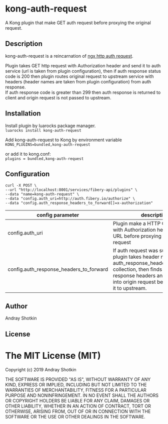 # kong-auth-request
A Kong plugin that make GET auth request before proxying the original request.

## Description
kong-auth-request is a reincarnation of [ngx http auth request](http://nginx.org/en/docs/http/ngx_http_auth_request_module.html "ngx http auth request").    

Plugin takes GET http request with Authorization header and send it to auth service (url is taken from plugin  configuration), then if auth response status code is 200 then plugin routes original request to upstream service with headers (header names are taken from plugin configuration) from auth response.   
If auth response code is greater than 299 then auth response is returned to client and origin request is not passed to upstream.

## Installation

Install plugin by luarocks package manager.  
```luarocks install kong-auth-request```

Add kong-auth-request to Kong by environment variable
```KONG_PLUGINS=bundled,kong-auth-request```   

or add it to kong.conf:  
```plugins = bundled,kong-auth-request```


## Configuration

```
curl -X POST \
--url "http://localhost:8001/services/fibery-api/plugins" \
--data "name=kong-auth-request" \
--data "config.auth_uri=http://auth.fibery.io/authorize" \
--data "config.auth_response_headers_to_forward[]=x-authorization"
```

config parameter | description
-----------------|--------------
config.auth_uri  | Plugin make a HTTP GET request with Authorization header to this URL before proxying the original request
config.auth_response_headers_to_forward | If auth request was successful then plugin takes header names from auth_response_headers_to_forward collection, then finds them in auth response headers and adds them into origin request before proxying it to upstream.

## Author

Andray Shotkin

## License

The MIT License (MIT)
=====================

Copyright (c) 2019 Andray Shotkin

THE SOFTWARE IS PROVIDED "AS IS", WITHOUT WARRANTY OF ANY KIND, EXPRESS OR
IMPLIED, INCLUDING BUT NOT LIMITED TO THE WARRANTIES OF MERCHANTABILITY,
FITNESS FOR A PARTICULAR PURPOSE AND NONINFRINGEMENT. IN NO EVENT SHALL THE
AUTHORS OR COPYRIGHT HOLDERS BE LIABLE FOR ANY CLAIM, DAMAGES OR OTHER
LIABILITY, WHETHER IN AN ACTION OF CONTRACT, TORT OR OTHERWISE, ARISING FROM,
OUT OF OR IN CONNECTION WITH THE SOFTWARE OR THE USE OR OTHER DEALINGS IN
THE SOFTWARE.
